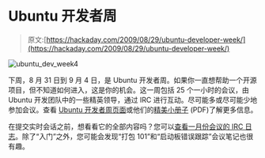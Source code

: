 # Ubuntu 开发者周

> 原文:[https://hackaday.com/2009/08/29/ubuntu-developer-week/](https://hackaday.com/2009/08/29/ubuntu-developer-week/)

![ubuntu_dev_week4](../Images/5615af6b360f9aa8832b086776cd4921.png "ubuntu_dev_week4")

下周，8 月 31 日到 9 月 4 日，是 Ubuntu 开发者周。如果你一直想帮助一个开源项目，但不知道如何进入，这是你的机会。这一周包括 25 个一小时的会议，由 Ubuntu 开发团队中的一些精英领导，通过 IRC 进行互动。尽可能多或尽可能少地参加会议。查看 [Ubuntu 开发者周页面](https://wiki.ubuntu.com/UbuntuDeveloperWeek)或他们的[精美小册子](http://people.canonical.com/~dholbach/Ubuntu_Developer_Week4.pdf) (PDF)了解更多信息。

在提交实时会话之前，想看看它的全部内容吗？您可以[查看一月份会议的 IRC 日志](https://wiki.ubuntu.com/UbuntuDeveloperWeek/Previous)。除了“入门”之外，您可能会发现“打包 101”和“启动板错误跟踪”会议笔记也很有趣。
